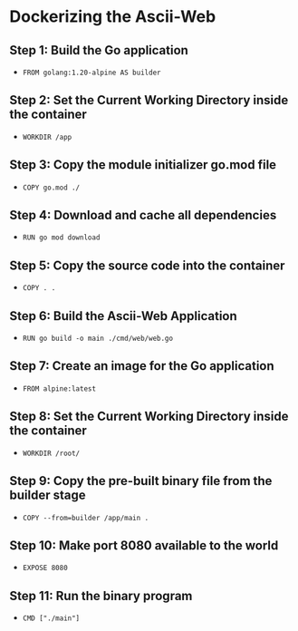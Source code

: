 # Dockerizing the Ascii-Web

## Step 1: Build the Go application

- `FROM golang:1.20-alpine AS builder`

## Step 2: Set the Current Working Directory inside the container

- `WORKDIR /app`

## Step 3: Copy the module initializer go.mod file

- `COPY go.mod ./`

## Step 4: Download and cache all dependencies

- `RUN go mod download`

## Step 5: Copy the source code into the container

- `COPY . .`

## Step 6: Build the Ascii-Web Application

- `RUN go build -o main ./cmd/web/web.go`

## Step 7: Create an image for the Go application

- `FROM alpine:latest`

## Step 8: Set the Current Working Directory inside the container

- `WORKDIR /root/`

## Step 9: Copy the pre-built binary file from the builder stage

- `COPY --from=builder /app/main .`

## Step 10: Make port 8080 available to the world

- `EXPOSE 8080`

## Step 11: Run the binary program

- `CMD ["./main"]`
